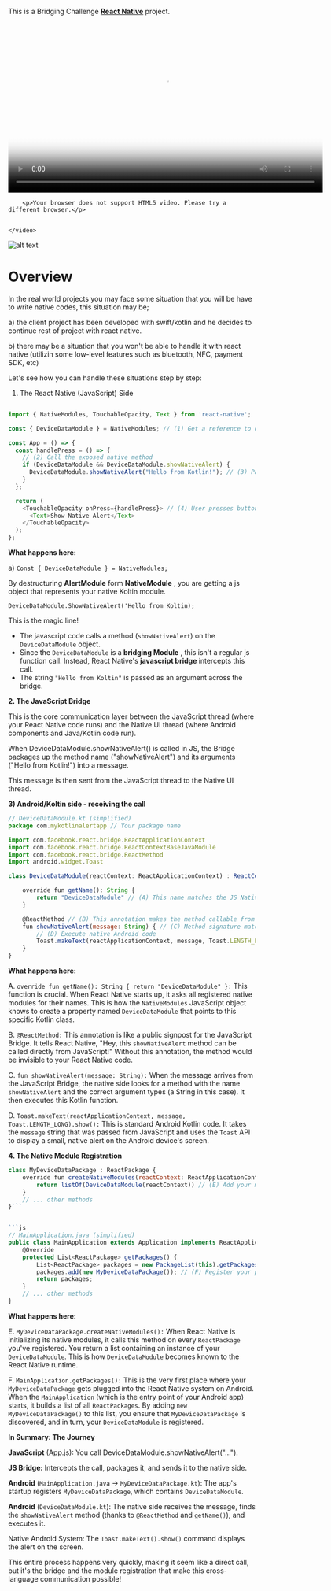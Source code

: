 This is a Bridging Challenge [**React Native**](https://reactnative.dev) project.
 <video controls width="640" height="360" poster="video-thumbnail.jpg">
        <source src="bridgeAndroid.webm" type="video/webm">
        
        <p>Your browser does not support HTML5 video. Please try a different browser.</p>

      
    </video>

![alt text](bridgeAndroid.gif "Optional Title")
# Overview
In the real world projects you may face some situation that you will be have to write native codes, this situation may be;

a) the client project has been developed with swift/kotlin and he decides to continue rest of project with react native.

b) there may be a situation that you won't be able to handle it with react native (utilizin some low-level features such as bluetooth, NFC, payment SDK, etc)

Let's see how you can handle these situations step by step:

1. The React Native (JavaScript) Side

```js

import { NativeModules, TouchableOpacity, Text } from 'react-native';

const { DeviceDataModule } = NativeModules; // (1) Get a reference to our native module

const App = () => {
  const handlePress = () => {
    // (2) Call the exposed native method
    if (DeviceDataModule && DeviceDataModule.showNativeAlert) {
      DeviceDataModule.showNativeAlert("Hello from Kotlin!"); // (3) Pass data to native
    }
  };

  return (
    <TouchableOpacity onPress={handlePress}> // (4) User presses button
      <Text>Show Native Alert</Text>
    </TouchableOpacity>
  );
};
```
**What happens here:**

a) ```Const { DeviceDataModule } = NativeModules;```

By destructuring __AlertModule__ form __NativeModule__ , you are getting a js object that represents your native Koltin module.

```DeviceDataModule.ShowNativeAlert('Hello from Koltin);```  

This is the magic line!

+ The javascript code calls a method (```showNativeAlert```) on the ```DeviceDataModule``` object.
+ Since the ```DeviceDataModule``` is a __bridging Module__ , this isn't a regular js function call. Instead, React Native's __javascript bridge__ intercepts this call.
+ The string ```"Hello from Koltin"``` is passed as an argument across the bridge.


__2. The JavaScript Bridge__

This is the core communication layer between the JavaScript thread (where your React Native code runs) and the Native UI thread (where Android components and Java/Kotlin code run).

When DeviceDataModule.showNativeAlert() is called in JS, the Bridge packages up the method name ("showNativeAlert") and its arguments ("Hello from Kotlin!") into a message.

This message is then sent from the JavaScript thread to the Native UI thread.


__3) Android/Koltin side - receiving the call__

```js
// DeviceDataModule.kt (simplified)
package com.mykotlinalertapp // Your package name

import com.facebook.react.bridge.ReactApplicationContext
import com.facebook.react.bridge.ReactContextBaseJavaModule
import com.facebook.react.bridge.ReactMethod
import android.widget.Toast

class DeviceDataModule(reactContext: ReactApplicationContext) : ReactContextBaseJavaModule(reactContext) {

    override fun getName(): String {
        return "DeviceDataModule" // (A) This name matches the JS NativeModules.DeviceDataModule
    }

    @ReactMethod // (B) This annotation makes the method callable from JS
    fun showNativeAlert(message: String) { // (C) Method signature matches JS call
        // (D) Execute native Android code
        Toast.makeText(reactApplicationContext, message, Toast.LENGTH_LONG).show()
    }
}
```


__What happens here:__

A.  ```override fun getName(): String { return "DeviceDataModule" }:``` This function is crucial. When React Native starts up, it asks all registered native modules for their names. This is how the ```NativeModules``` JavaScript object knows to create a property named ```DeviceDataModule``` that points to this specific Kotlin class.

B.  ```@ReactMethod:``` This annotation is like a public signpost for the JavaScript Bridge. It tells React Native, "Hey, this ```showNativeAlert``` method can be called directly from JavaScript!" Without this annotation, the method would be invisible to your React Native code.

C.  ```fun showNativeAlert(message: String):``` When the message arrives from the JavaScript Bridge, the native side looks for a method with the name ```showNativeAlert``` and the correct argument types (a String in this case). It then executes this Kotlin function.

D.  ```Toast.makeText(reactApplicationContext, message, Toast.LENGTH_LONG).show():``` This is standard Android Kotlin code. It takes the ```message``` string that was passed from JavaScript and uses the ```Toast``` API to display a small, native alert on the Android device's screen.

__4. The Native Module Registration__

```js // MyDeviceDataPackage.kt (simplified)
class MyDeviceDataPackage : ReactPackage {
    override fun createNativeModules(reactContext: ReactApplicationContext): List<NativeModule> {
        return listOf(DeviceDataModule(reactContext)) // (E) Add your module to the list
    }
    // ... other methods
}```


```js
// MainApplication.java (simplified)
public class MainApplication extends Application implements ReactApplication {
    @Override
    protected List<ReactPackage> getPackages() {
        List<ReactPackage> packages = new PackageList(this).getPackages();
        packages.add(new MyDeviceDataPackage()); // (F) Register your package here
        return packages;
    }
    // ... other methods
}
```

__What happens here:__

E.  ```MyDeviceDataPackage.createNativeModules():``` When React Native is initializing its native modules, it calls this method on every ```ReactPackage``` you've registered. You return a list containing an instance of your ```DeviceDataModule```. This is how ```DeviceDataModule``` becomes known to the React Native runtime.


F.  ```MainApplication.getPackages():``` This is the very first place where your ```MyDeviceDataPackage``` gets plugged into the React Native system on Android. When the ```MainApplication``` (which is the entry point of your Android app) starts, it builds a list of all ```ReactPackages```. By adding ```new MyDeviceDataPackage()``` to this list, you ensure that ```MyDeviceDataPackage``` is discovered, and in turn, your ```DeviceDataModule``` is registered.

__In Summary: The Journey__

__JavaScript__ (App.js): You call DeviceDataModule.showNativeAlert("...").

__JS Bridge:__ Intercepts the call, packages it, and sends it to the native side.

__Android__ (```MainApplication.java``` -> ```MyDeviceDataPackage.kt```): The app's startup registers ```MyDeviceDataPackage```, which contains ```DeviceDataModule```.

__Android__ (```DeviceDataModule.kt```): The native side receives the message, finds the ```showNativeAlert``` method (thanks to ```@ReactMethod``` and ```getName()```), and executes it.

Native Android System: The ```Toast.makeText().show()``` command displays the alert on the screen.

This entire process happens very quickly, making it seem like a direct call, but it's the bridge and the module registration that make this cross-language communication possible!
